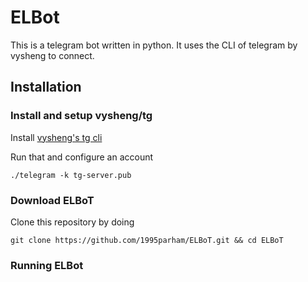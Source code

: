 ELBot
===================

This is a telegram bot written in python. It uses the CLI of telegram by vysheng to connect.

## Installation ##

### Install and setup vysheng/tg ###
Install [vysheng's tg cli](http://github.com/vysheng/tg/#installation)

Run that and configure an account
    
    ./telegram -k tg-server.pub
    
### Download ELBoT ###
Clone this repository by doing
    
    git clone https://github.com/1995parham/ELBoT.git && cd ELBoT
    
### Running ELBot ###
